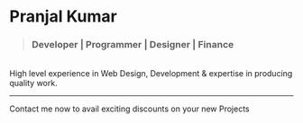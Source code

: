 # Pranjal Kumar
> ### Developer | Programmer | Designer | Finance 
<br>
High level experience in Web Design, Development & expertise in producing quality work.
<hr>
Contact me now to avail exciting discounts on your new Projects
<br>